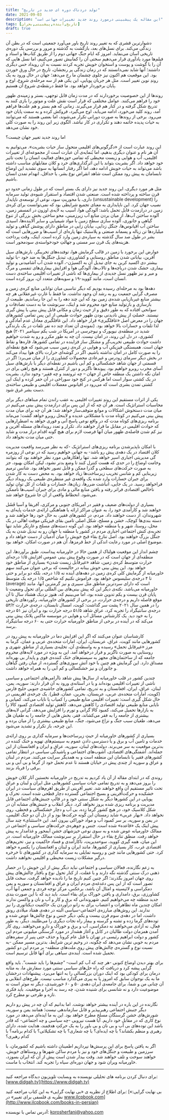 ```yaml
---
title: "تولد دردناک دوره ای جدید در تاریخ"
date: 2021-09-03
description: "این مقاله یک پیشبینی درمورد روند جدید تغییرات جهانی است"
tags: [تاریخ,آینده,پیشبینی,بحران]
draft: true
---
```


دشوارترین قشری که به تغییر روند تاریخ باور می‌آورد جمعیتی است که در بطن آن زندگی می‌کند. برای نسل‌های بعد، بازگشت به گذشته و مرور و بررسی یک دوره‌ی تاریخی آسان می‌نماید. امروز که ایام جنگ جهانی دوم را از طریق کتاب‌ها و اسناد و فیلم‌ها مورد یادآوری قرار می‌دهیم سختی آن را کمابیش تصور می‌کنیم، اما نسل هایی که آن را با گوشت و پوست و استخوان خویش تجربه کردند نسبت به آن رویداد حس دیگری داشتند؛ آنها شاید نمی‌دانستند که در زمان زندگی پر رنجشان، تاریخ در حال ورق خوردن بود. این موقعیت هم اکنون نیز جلوی چشمان ما رخ می‌دهد؛ جهان در حال ورود به یک روندِ نوین تغییر است. مثل هر جریان پویایی، این یکی هم از سه مرحله‌ی شروع، اوج و پایان برخوردار خواهد بود. ما فقط درنقطه‌ی شروع آن هستیم.

روندها از این خصوصیت برخوردارند که در مدت زمان قابل توجهی، بستر و زمینه‌ی ظهور خود را فراهم می‌کنند. عوامل مختلفی که قرار است نقش علت و موتور را بازی کنند به تدریج شکل گرفته و در کنار هم قرار می‌گیرند. زمانی که هم بستر و هم علت‌ها فراهم آمد، روند کلید می‌خورد، ادامه می‌یابد، اوج می‌گیرد، فروکش کرده و به سمت پایان خود می‌رود. برخی از روندها به صورت دورانی تکرار می‌شوند، اما بعضی هستند که می‌توانند به حیات پدیده خاتمه دهند و تکراری در کار نباشد. الگوی زیر این روند را به صورت کلی خود نشان می‌دهد.

اما روند جدید تغییر جهان چیست؟

این روند عبارت است از «دگرگونی‌های اقلیمی متحول ساز حیات بشریت». می‌توانیم به آن هر نام و عنوان دیگری بدهیم، اما بُنمایه‌ی آن عبارت است از مجموعه‌ای از تغییرات اقلیمی، آب و هوایی و زیست محیطی که تمامی حوزه‌های فعالیت انسان را تحت تاثیر خود خواهد داد. اگر بشریت بتواند با این اثرگذاری‌های خرد و کلان مقابلهای مناسب داشته باشد می‌تواند به حیات خویش ادامه دهد، اما اگر رفتار انسانها به سوی تشدید این اوضاع نابسامان به پیش رود ممکن است شاهد انقراض نوع بشر، یا حداقل، انهدام تمدن انسان باشیم.

مثل هر مورد دیگری، این روند جدید نیز دارای یک بستر است که در طول زمانی حدود دو قرن ساخته و پرداخته شده است. صنعتی شدن اقتصاد و استقرار شیوه‌ی تولید سرمایه داری، با محوریتِ سود، نوعی از توسعه‌ی ناپایدار (unsustainable development) را نصیب جهان کرد. این ناپایداری به معنای تجمیع شرایطی بود که نمی‌توانست برای کره‌ی زمین در درازمدت قابل تحمل باشد: آلودگی هوا، آسیب به لایه‌ی اوزون در اتمسفر زمین، آلوده ساختن آب‌ها، از میان بردن منابع آب زیرزمینی، محو ساختن بخش بزرگی از تنوع گیاهی و جانوری، آلوده سازی سطح زمین با مواد شیمیایی و سایر آلاینده‌ها، اسیدی ساختن آب اقیانوس‌ها، جنگل زدایی، بیابان زایی در مناطق دارای پوشش گیاهی و تولید میلیاردها تن زباله و پسماند صنعتی و پلاستیک تنها پاره‌ای از آسیب‌ها و ضررهایی است که بشر در طول صد سال گذشته به سیاره‌ی زمین وارد کرده است. اینک، وقت پرداخت هزینه‌های یک قرن سر مستی و جهالتِ خودخواسته‌ی سودمحور است.

عوارض این برخورد با زمین در قالب گرمایش هوا، توفنده‌های تخریبگر، بارش‌های سیل آفرین، بیابانی شدن مناطق روستایی و کشاورزی، تبدیل جنگل‌ها به ضد خود -با تولید بیشتر دی اکسید کربن به جای تبدیل آن به اکسیژن-، آلوده شدن آب آشامیدنی و تولید بیماری، خشک شدن دریاچه‌ها و تالاب‌ها، آلودگی هوا و افزایش بیماری‌های تنفسی و مرگ و میر و نیز ظهور نسل جدیدی از بیماری‌ها که ناشی از تغییرات اقلیمی ساخته‌ی دست انسان است، مانند کووید-۱۹ و سویه‌های متعدد آن، بروز کرده است.

دهه‌ها بود به مرحله‌ای رسیده بودیم که دیگر تناسبی میان توانایی منابع کره‌ی زمین و مصرف گرایی جمعیت رو به رشد آن وجود نداشت. ما فقط با غارتِ غیرعقلانی هر چه بیشتر منابع غیربازیابی شده‌ی زمین بود که این چند دهه را به این جا رساندیم. طبیعت از بازسازی و بازتولید منابع خود محروم شد و اینک، سرنوشت ما به دست تصادفات و سوانحی افتاده که به طور دقیق و از حیث زمان و مکانی قابل پیش بینی یا پیش گیری نیستند. خصلتِ از پیش نادیدنی بودن ظهور حوادث طبیعی از این پس تمامی کشورهای جهان را در معرض اصل «غافلگیری» قرار خواهد داد. این غافلگیری معادل عدم آمادگی و لذا تلفات و خسارات بالا خواهد بود. (نمونه‌ی آن تعداد چند ده نفر تلفات در یک بارندگی شدید در منطقه‌ی نیویورک و نیوجرسی در آمریکا در شب یکم سپتامبر ۲۰۲۱)
هیچ کشوری، در دل این روند، در امان نیست. آن چه به طور مکرر و رو به شدت خواهیم داشت حوادث طبیعی تخریب‌گر و مشکل ساز فزاینده در تمامی کشورها، قاره‌ها و نقاط جهان است. همبستگی فیزیکیِ آب و هوایی در کره‌ی زمین سبب می‌شود که هیچ نقطه‌ای را به صورت کامل در امان نداشته باشیم. اگر در گوشه‌ای حرارت بالای هوا بیداد می‌کند در بخش دیگر سرمای زودرس و غیرعادی محصولات کشاورزی را از میان می‌برد؛ اگر در قسمتی از جهان شاهد خشکسالی و کم آبی باشیم در نقطه‌ای دیگر با بارش‌های سیل آسای مخرب روبرو خواهیم بود. پیوندها ناگزیر و دور از کنترل هستند و هیچ راهی برای در امان نگه داشتن یک منطقه خاص از جهان – چه ثروتمند و چه فقیر- وجود ندارد. بشریت در یک کشتی سوار است اما هرکس در کنج خود سوراخی در آن حفر کرده و اینک این کشتی تمدن بشری است که می‌رود در اقیانوس معضلات اقلیمی و طبیعی ساخته‌ی دست بشر غرق شود.

یکی از اثرات مستقیم این روندِ تغییرات اقلیمی به عقب راندن تمام مبناهای دیگر برای محاسبات استراتژیک است. هر آن چه که از این پس برای درازمدت پیش بینی می‌کنیم در میان مدت دستخوش اشکالات و موانع متوقف‌ساز خواهد شد؛ هر آن چه برای میان مدت پیش بینی می‌کنیم در کوتاه مدت با مشکلاتی عدیده و لاینحل روبرو خواهد گشت؛ می‌ماند برنامه ریزی‌های کوتاه مدت که در واقع نوعی پاسخ آنی و فوری خواهد به اضطرارهایی که حوادث اقلیمی در مقابل ما قرار خواهند داد. تکرار و تعدد رویدادهای مسئله آفرین و نیز کم شدن فاصله‌ی ظهور میان آنها فرصت لازم برای هیچ گونه اقدام دراز مدت و شاید حتی میان مدت نخواهد داد.

با امکان ناپذیرشدن برنامه ریزی‌های استراتژیک -که به نظر می‌رسد واقعیت مدیریت کلان اقتصاد در یک دهه‌ی پیش رو باشد- به جهانی خواهیم رسید که در نوعی از روزمره گی مدیریتی اجباری اسیر خواهد شد. تنها راهکارهایی مورد نظر خواهند بود که بتوانند وخامت اوضاع را در حدی که هست کنترل کنند تا وضع بدتر نشود، لیکن امکان بهبود، جز به صورت حرکت‌های سطحی و گذرا ممکن و قابل تصور نخواهد بود. شانس ترمیم زیربنایی کم و شانس تخریب زیرساخت‌ها زیاد خواهد بود. به محض دست به کار شدن برای جبران خسارات وارد شده یک واقعه‌ی غیر منتظره‌ی طبیعی یک رویداد دیگر فراخواهد رسید. در یک جایی، انباشت ضررها، زیان‌ها، خسارات و تلفات از کل توان تولید ناخالص اقتصادی فراتر رفته و یافتن منابع مالی و مادی برای جبران آسیب‌ها ناممکن می‌شود. انحطاط واقعی از آن جا شروع خواهد شد.

بسیاری از دولت‌های ضعیف و فقیر در آمریکای جنوبی و مرکزی، آفریقا و آسیا فَشَل خواهند شد و کارآمدی خود را، به عنوان مراکز ارائه یا هماهنگی ارائه‌ی خدمات پایه‌ای به شهروندان، از دست خواهند داد. مردم، در کشورهای فقیر، به حال خود رها خواهند شد و دسته بندی‌ها کوچک، خشن و مسلح، شکل اصلی تامین بقای فیزیکی موقت اهالی در یک محل، روستا، شهر و یا منطقه خواهد بود. این گونه دسته‌های مسلح و غارتگر شاید تنها تجربه‌ی کنش اجتماعی اجباری مردم در کشور یا منطقه یا جهان رو به تبدیل شدن به یک جنگل بزرگ خواهند بود. اصل تنازع بقاء قبح خویش را میان آدمیان از دست خواهد داد و موضوع اصلی در مورد رعایت اندکی از خط قرمزها، آن هم در صورت امکان، خواهد بود.

چشم انداز این موقعیت هولناک از همین حالا در خاورمیانه پیداست. طبق برآوردها، این منطقه‌ای از جهان است که در صورت وقوعِ پیش بینی عمومیِ افزایش ۱/۵ درجه‌ای حرارت متوسط کره‌ی زمین، شاهد «غیرقابل زیست شدن» بسیاری از مناطق خود خواهد بود. این پیش بینی خوش بینانه در حالیست که برخی عنوان می‌کنند سهم خاورمیانه از گرمایش کلی کره‌ی زمین در دهه‌های آینده نه ۱/۵ درجه، بلکه دو برابر و حتی تا ۴ درجه‌ی سلیسوس خواهد بود. فراموش نکنیم که شاخص ۱/۵ درجه یک متوسط (average) است که دارای سردترین مناطق مثل سیبری و نیز گرمترین آنها، مانند خاورمیانه می‌باشد. نکته‌ی دیگر این که پیش بینی‌های بین المللی برای تحول وضعیت تا پایان قرن بیست و یکم تدوین شده بود، اما می‌بینیم که، هنوز نزدیک هشتاد سال تا آن موقع فاصله داریم و درجه‌ی حرارت، در برخی از کشورهای خاورمیانه، رکوردهای تاریخی را در همین سال ۲۰۲۱ پشت سر گذاشت: کویت، امسال تابستان، درجه‌ی حرارت ۵۳/۲ درجه‌ی سانتیگراد را تجربه کرد، عراق شاهد ۵۱/۵ درجه حرارت بود و ایران نیز ۵۱ درجه را به خود دید. یک کارشناس مسائل آب و هوایی در موسسه ماکس پلانک پیش بینی می‌کند که در آینده در برخی از مناطق خاورمیانه حرارت حتی به ۶۰ درجه سانتیگراد برسد.

کارشناسان عنوان می‌کنند که اگر این افزایش دما در خاورمیانه به پیش رود در کشورهایی مانند کویت، عراق، عربستان، ایران، امارات متحده‌ی عربی و عمان، گرما به مرز «غیرقابل تحمل» رسیده و به واسطه‌ی آن، تخلیه‌ی بسیاری از مناطق شهری و روستایی به صورت ناگزیر و فرار درخواهد آمد. این به ویژه در مورد لایه‌های محروم جامعه که از ساختمان‌های مجهز به سیستم‌های خنک کننده‌ی قوی و پایدار بی بهره‌اند مصداق دارد. این گرمایش هم چنین با خود آتش سوزی‌های گسترده، از میان رفتن گیاهان و جانوران و نیز خشکسالی و کم آبی را به همراه خواهد داشت.

چندین کشور در قلب خاورمیانه از سال‌ها پیش شاهد ناآرامی‌های اجتماعی و سیاسی ناشی از تغییرات اقلیمی بوده‌اند و یا در آستانه‌ی ورود به آن قرار دارند: سوریه، یمن، لبنان، عراق، ایران، افغانستان و به تدریج، تمامی کشورهای حاشیه‌ی جنوبی خلیج فارس (کویت، امارات متحده‌ی عربی، عربستان، بحرین، عمان، قطر). یک چرخه‌ی اهریمنی در حال شکل گیری است: تغییرات اقلیمی منابع طبیعی را کمیاب یا نایاب می‌کند، کمیابی و نایابی منابع طبیعی تولید اقتصادی را کاهش می‌دهد، کاهش تولید اقتصادی کمبود کالا را به بازارها تحمیل می‌کند، کمبود کالا گرانی و تورم را افزایش می‌دهد، گرانی لایه‌های بیشتری از جامعه را به فقر می‌کشاند، فقر، بخش هایی از جامعه را به طغیان هل می‌دهد، طغیان سبب جنگ و نزاع می‌شود، جنگ، منابع طبیعی بیشتری را از میان برده و این چرخه، باز تکرار و تشدید می‌شود.

بسیاری از کشورهای خاورمیانه از حیثِ زیرساخت‌ها و سرمایه گذاری بر روی ارائه‌ی خدمات و تامین آب و برق و یا دسترسی دادن عموم به سیستم‌های تهویه و خنک کننده در بدترین موقعیت به سر می‌برند. دولت‌های لبنان، سوریه، عراق و ایران و افغانستان از این جمله‌اند. آشفتگی‌های اقتصادی، آشوب‌های اجتماعی و پاشیدگی سیاسی در انتظار تمامی کشورهای فقیر یا نابسامان این منطقه است و به همدیگر سرایت می‌کنند. مردم در لبنان و عراق و سوریه از چندی پیش در خیابان هستند تا عدم تحمل خود از گرما و بی آبی و بی برقی را فریاد بزنند.

روندی که در ابتدای مقاله از آن یاد کردیم به تدریج در خاورمیانه نخستین آثار کلان خویش را بروز می‌دهد و به تدریج تمامی حیات سیاسی کشورهایی مثل ایران و لبنان و عراق تحت تاثیر مستقیم آن واقع خواهند شد. تغییر آفرینی از طریق اهرم‌های سیاست در ایران خشکیده و حرکت‌آفرینی و بسیج اجتماعی گسترده دچار قطحی شده است. تحرک و پویایی در این کشورها دیگر به شکل سنتی خود و در قالبِ جنبش‌های اجتماعی قابل مدیریت و برنامه ریزی شده بروز نخواهد کرد. دیگر انقلاب و جنبش‌های مشابه آن در شکل کلاسیک خود، در هیچ کشور گرما زده، بی آب و دچار خشکسالی و قحطی، روی نخواهد داد. «بهار عربی» شاید زمستان این گونه حرکت‌ها بود و از دل آن دو جنگ اقلیمی، در یمن و سوریه، بر سر کمبود آب و مواد خوراکی بیرون آمد. این «استثنای» چند سال پیش اینک یک «قاعده» شده است. جنس و جوهره‌ی حرکت‌های سیاسی و اجتماعی در ممالک خاورمیانه عوض شده و به سوی نوعی خیزشهای خشنِ آبمحور و غذامدار به پیش خواهد رفت. منطق تنازع بقاء در حال استقرار بر سرنوشت ممالک خاورمیانه است. در این میان، همه گیری کووید، سوءمدیریت، ناکارآمدی و فساد حاکمیت و نیز، تحریم‌های اقتصادی غرب، کار بسیاری از کشورها، مانند ایران و لبنان و افغانستان را یکسره خواهد کرد. حتی کشورهایی مانند چین و روسیه تمایلی به سرمایه گذاری در کشورهای تا خرخره درگیرِ مشکلات زیست محیطی و اقلیمی نخواهند داشت.

به زعم نگارنده، فعالان سیاسی و اجتماعی نباید دیگر بیش از این خویش را در حصار ذهنی درک سنتی گذشته نگه دارند و با غفلت، از کنار تحول نوع و بافتار چالش‌های پیش روی جهان امروز بگذرند؛ اگر چنین کنیم تاریخ ما را نادیده خواهد گرفت. سخت قابل تصور است که از این پس دغدغه‌ی مردم ایران و عراق و افغانستان و سوریه و یمن دمکراسی و لائیسیته و امثال آن باشد، برعکس، مرکز توجه فردی و جمعی آنها آب، کشاورزی، برق، دامداری و یافتن خوراک برای بقاء است. باید دید که با این صورت بندی جدید منطقه چه می‌خواهیم کنیم. شهروندانی که برق و کار و آب و نان و واکسن ندارند امکان چندین ماه تظاهرات و اعتصاب برای به زانو درآوردن یک حاکمیت دیکتاتوری را نیز ندارند. این روش‌های مبارزه‌ی اجتماعی-سیاسی البته در دهه‌ی هفتاد میلادی رونق داشت، اما در دهه‌ی سوم قرن بیست و یکم، دیگر جنس و نوع چالش‌ها عوض شده و توده‌های گرما زده و تشنه و گرسنه و بیمار راه نجات دیگری را می‌طلبند. دیگر، به طور فعال، نه آزادی می‌خواهند نه دمکراسی، آب و برق و خوراک و دارو می‌خواهند. روی کار آمدن همزمان دولت طالبان در کابل و آغاز هشدار در مورد گرسنگی میلیونی مردم این کشور و دولت ابراهیم رئیسی در تهران با قتل عام کرونا و حذف حتی پنیر از سفره‌های مردم به خوبی نشان می‌دهد که چگونه، در وخیم ترین شرایط، بدترین مسیر ممکن -به نسبت نوع و گستره‌ی چالش‌های پیش روی ملت‌های منطقه- بر مردم این دو کشور تحمیل شده است. آینده‌ی سیاهی برای آنها قابل ترسیم است.

برای بهتر دیدن اوضاع کنونی -هر چند که آب کم است- “چشم‌ها را باید شست”. باید واقع گرایی پیشه کرد و دریافت که راه حل‌های سیاسی سنتی مورد سفارش ما، به مثابه درمان برای کودکی بود که اینک دوران بزرگسالی را به انتها می‌برد. پیشنهادات درخشان ما به یک نوجوان سابق که امروز پا به پیری می‌گذارد مناسب نیست. طرح‌های انقلابی و آن چنانی من و شما، برای جامعه‌ی ایران دهه‌ی ۵۰ و ۶۰ خورشیدی، دیگر نه موثر است نه موضوعیت دارد و نه شانسی برای شنیده شدن، چه رسد به اجرا و موفقیت. باید فکری تازه و طرحی نو مطرح کرد.

نگارنده در این باره در آینده بیشتر خواهد نوشت. اما بدانیم که آن چه در پیش رو داریم دیگر جنبش اجتماعی رهبریپذیر و قابل سازماندهی نیست؛ همانند یمن و سوریه، شورش‌های خشن گرسنگان مسلح مطرح خواهد بود. این به ما ایده‌ای می‌دهد در مورد نوع کاری که در مقابل خود داریم. آیا هست نیرویی -چه سیاسی و چه اجتماعی- که قادر باشد این توده‌های بی آب و بی نان و بی باور را به یک حرکتِ هدفمند، هدایت شده، دارای رهبری و منظم بکشاند؟ با چه ایده‌ای؟ با چه شعاری؟ با چه تشکیلاتی؟ با کدام برنامه؟ با کدام رهبری؟

اگر به یافتن پاسخ برای این پرسش‌ها نپردازیم اطمینان داشته باشیم که کشورمان، با سرزمین و طبیعت و جنگل‌های خود و نیز با مردم ساکن شهرها و روستاهای خویش، خواهند سوخت و تلف خواهند شد. وقت بیدار شدن است پیش از آن که ایران بسوزد، خاورمیانه ویران شود و جهان دوره‌ای سیاه را تجربه کند. انتخاب با ماست.

---
برای دنبال کردن برنامه های تحلیلی نویسنده به وبسایت تلویزیون دیدگاه مراجعه کنید: [www.didgah.tv](https://www.didgah.tv)

برای اطلاع از نظریه ی «بی نهایت گرایی» به این کتاب مراجعه کنید: 
[«بی نهایت گرایی: نظریه ی فلسفی برای تغییر» در www.ilcpbook.com](http://www.ilcpbook.com/books-in-persian)

آدرس تماس با نویسنده: korosherfani@yahoo.com

